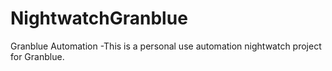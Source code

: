 # NightwatchGranblue
Granblue Automation
    -This is a personal use automation nightwatch project for Granblue.

